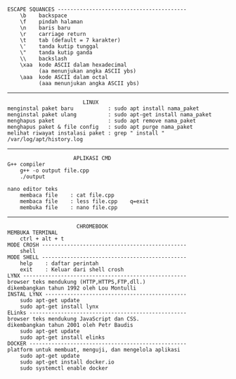     ESCAPE SQUANCES -----------------------------------------
        \b    backspace
        \f    pindah halaman
        \n    baris baru
        \r    carriage return
        \t    tab (default = 7 karakter)
        \'    tanda kutip tunggal
        \"    tanda kutip ganda
        \\    backslash
        \xaa  kode ASCII dalam hexadecimal 
              (aa menunjukan angka ASCII ybs)
        \aaa  kode ASCII dalam octal 
              (aaa menunjukan angka ASCII ybs)
------------------------------------------------------------
                            LINUX
    menginstal paket baru           : sudo apt install nama_paket
    menginstal paket ulang          : sudo apt-get install nama_paket
    menghapus paket                 : sudo apt remove nama_paket
    menghapus paket & file config   : sudo apt purge nama_paket
    melihat riwayat instalasi paket : grep " install " /var/log/apt/history.log
    
------------------------------------------------------------
                         APLIKASI CMD
    G++ compiler
        g++ -o output file.cpp
        ./output
    
    nano editor teks
        membaca file    : cat file.cpp
        membaca file    : less file.cpp    q=exit
        membuka file    : nano file.cpp
------------------------------------------------------------                        
                          CHROMEBOOK
    MEMBUKA TERMINAL
        ctrl + alt + t
    MODE CROSH ----------------------------------------------
        shell
    MODE SHELL ----------------------------------------------
        help    : daftar perintah
        exit    : Keluar dari shell crosh
    LYNX ----------------------------------------------------
    browser teks mendukung (HTTP,HTTPS,FTP,dll.)
    dikembangkan tahun 1992 oleh Lou Montulli
    INSTAL LYNX ---------------------------------------------
        sudo apt-get update
        sudo apt-get install lynx
    ELinks --------------------------------------------------
    browser teks mendukung JavaScript dan CSS.
    dikembangkan tahun 2001 oleh Petr Baudis
        sudo apt-get update
        sudo apt-get install elinks
    DOCKER --------------------------------------------------
    platform untuk membuat, menguji, dan mengelola aplikasi
        sudo apt-get update
        sudo apt-get install docker.io
        sudo systemctl enable docker
